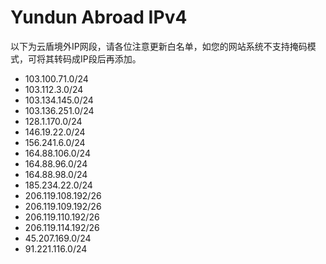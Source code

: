 # Yundun Abroad IPv4

以下为云盾境外IP网段，请各位注意更新白名单，如您的网站系统不支持掩码模式，可将其转码成IP段后再添加。

* 103.100.71.0/24
* 103.112.3.0/24
* 103.134.145.0/24
* 103.136.251.0/24
* 128.1.170.0/24
* 146.19.22.0/24
* 156.241.6.0/24
* 164.88.106.0/24
* 164.88.96.0/24
* 164.88.98.0/24
* 185.234.22.0/24
* 206.119.108.192/26
* 206.119.109.192/26
* 206.119.110.192/26
* 206.119.114.192/26
* 45.207.169.0/24
* 91.221.116.0/24
